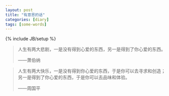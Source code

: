 ```yaml
---
layout: post
title: "有意思的话"
categories: [diary]
tags: [some-words]
---
```

{% include JB/setup %}

> 人生有两大悲剧，一是没有得到心爱的东西，另一是得到了你心爱的东西。 
> 
> ——萧伯纳

> 人生有两大快乐，一是没有得到你心爱的东西，于是你可以去寻求和创造；另一是得到了你心爱的东西，于是你可以去品味和体验。 
> 
> ——周国平